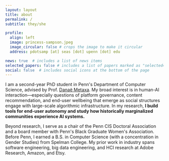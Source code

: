 ```yaml
---
layout: layout
title: about
permalink: /
subtitle: they/she

profile:
  align: left
  image: princess-sampson.jpeg
  image_circular: false # crops the image to make it circular
  address: pdotsamp [at] seas [dot] upenn [dot] edu

news: true  # includes a list of news items
selected_papers: false # includes a list of papers marked as "selected={true}"
social: false  # includes social icons at the bottom of the page
---
```

I am a second-year PhD student in Penn's Department of Computer Science, advised by Prof. [Danaë Metaxa](https://metaxa.net). My broad interest is in human-AI interaction—especially questions of platform governance, content recommendation, and end-user wellbeing that emerge as social structures engage with large-scale algorithmic infrastructure. In my research, **I build tools for end-user autonomy and study how historically marginalized communities experience AI systems.**

Beyond research, I serve as a chair of the Penn CIS Doctoral Association and a board member with Penn's Black Graduate Women's Association. Before Penn, I earned a B.S. in Computer Science (with a concentration in Gender Studies) from Spelman College. My prior work in industry spans software engineering, big data engineering, and HCI research at Adobe Research, Amazon, and Etsy.

<a rel="me" href="https://hci.social/@princess"> </a>
